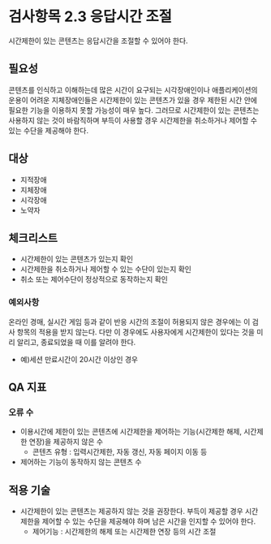 # 검사항목 2.3 응답시간 조절
시간제한이 있는 콘텐츠는 응답시간을 조절할 수 있어야 한다.

## 필요성
콘텐츠를 인식하고 이해하는데 많은 시간이 요구되는 시각장애인이나 애플리케이션의 운용이 어려운 지체장애인들은 시간제한이 있는 콘텐츠가 있을 경우 제한된 시간 안에 필요한 기능을 이용하지 못할 가능성이 매우 높다. 그러므로 시간제한이 있는 콘텐츠는 사용하지 않는 것이 바람직하며 부득이 사용할 경우 시간제한을 취소하거나 제어할 수 있는 수단을 제공해야 한다.

## 대상
* 지적장애
* 지체장애
* 시각장애
* 노약자

## 체크리스트
* 시간제한이 있는 콘텐츠가 있는지 확인
* 시간제한을 취소하거나 제어할 수 있는 수단이 있는지 확인
* 취소 또는 제어수단이 정상적으로 동작하는지 확인

### 예외사항
온라인 경매, 실시간 게임 등과 같이 반응 시간의 조절이 허용되지 않은 경우에는 이 검사 항목의 적용을 받지 않는다. 다만 이 경우에도 사용자에게 시간제한이 있다는 것을 미리 알리고, 종료되었을 때 이를 알려야 한다.
* 예)세션 만료시간이 20시간 이상인 경우

## QA 지표
### 오류 수

* 이용시간에 제한이 있는 콘텐츠에 시간제한을 제어하는 기능(시간제한 해제, 시간제한 연장)을 제공하지 않은 수
  * 콘텐츠 유형 : 입력시간제한, 자동 갱신, 자동 페이지 이동 등
* 제어하는 기능이 동작하지 않는 콘텐츠 수

## 적용 기술
* 시간제한이 있는 콘텐츠는 제공하지 않는 것을 권장한다. 부득이 제공할 경우 시간제한을 제어할 수 있는 수단을 제공해야 하며 남은 시간을 인지할 수 있어야 한다.
  * 제어기능 : 시간제한의 해제 또는 시간제한 연장 등의 시간 조절
